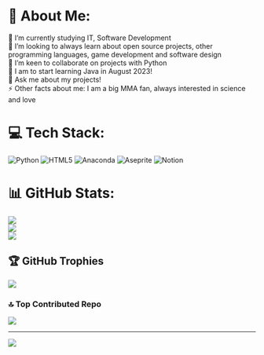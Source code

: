 # 💫 About Me:
🔭 I’m currently studying IT, Software Development<br>👯 I’m looking to always learn about open source projects, other programming languages, game development and software design<br>🤝 I’m keen to collaborate on projects with Python<br>🌱 I am to start learning Java in August 2023! <br>💬 Ask me about my projects!<br>⚡ Other facts about me: I am a big MMA fan, always interested in science and love 


# 💻 Tech Stack:
![Python](https://img.shields.io/badge/python-3670A0?style=for-the-badge&logo=python&logoColor=ffdd54) ![HTML5](https://img.shields.io/badge/html5-%23E34F26.svg?style=for-the-badge&logo=html5&logoColor=white) ![Anaconda](https://img.shields.io/badge/Anaconda-%2344A833.svg?style=for-the-badge&logo=anaconda&logoColor=white) ![Aseprite](https://img.shields.io/badge/Aseprite-FFFFFF?style=for-the-badge&logo=Aseprite&logoColor=#7D929E) ![Notion](https://img.shields.io/badge/Notion-%23000000.svg?style=for-the-badge&logo=notion&logoColor=white)
# 📊 GitHub Stats:
![](https://github-readme-stats.vercel.app/api?username=eyadhajj&theme=dark&hide_border=false&include_all_commits=false&count_private=false)<br/>
![](https://github-readme-streak-stats.herokuapp.com/?user=eyadhajj&theme=dark&hide_border=false)<br/>
![](https://github-readme-stats.vercel.app/api/top-langs/?username=eyadhajj&theme=dark&hide_border=false&include_all_commits=false&count_private=false&layout=compact)

## 🏆 GitHub Trophies
![](https://github-profile-trophy.vercel.app/?username=eyadhajj&theme=radical&no-frame=false&no-bg=true&margin-w=4)

### 🔝 Top Contributed Repo
![](https://github-contributor-stats.vercel.app/api?username=eyadhajj&limit=5&theme=monokai&combine_all_yearly_contributions=true)

---
[![](https://visitcount.itsvg.in/api?id=eyadhajj&icon=2&color=0)](https://visitcount.itsvg.in)

<!-- Proudly created with GPRM ( https://gprm.itsvg.in ) -->
